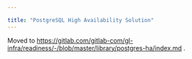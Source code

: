 ```yaml
---

title: "PostgreSQL High Availability Solution"
---
```








Moved to <https://gitlab.com/gitlab-com/gl-infra/readiness/-/blob/master/library/postgres-ha/index.md> .
